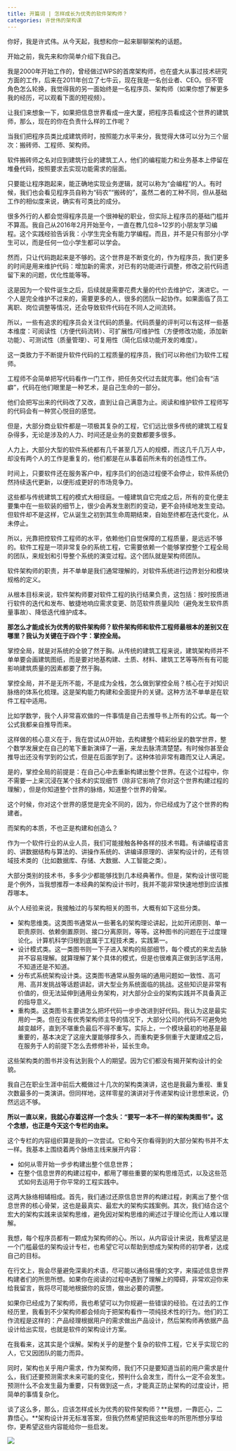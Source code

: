 ```yaml
---
title: 开篇词 | 怎样成长为优秀的软件架构师？
categories: 许世伟的架构课
---
```

你好，我是许式伟。从今天起，我想和你一起来聊聊架构的话题。

开始之前，我先来和你简单介绍下我自己。

我是2000年开始工作的，曾经做过WPS的首席架构师，也在盛大从事过技术研究方面的工作，后来在2011年创立了七牛云，现在我是一名创业者、CEO。但不管角色怎么轮换，我觉得我的另一面始终是一名程序员、架构师（如果你想了解更多我的经历，可以观看下面的短视频）。

让我们来想象一下，如果把信息世界看成一座大厦，把程序员看成这个世界的建筑师，那么，现在的你在负责什么样的工作呢？

当我们把程序员类比成建筑师时，按照能力水平来分，我觉得大体可以分为三个层次：搬砖师、工程师、架构师。

软件搬砖师之名对应到建筑行业的建筑工人，他们的编程能力和业务基本上停留在堆叠代码，按照要求去实现功能需求的层面。

只要能让程序跑起来，能正确地实现业务逻辑，就可以称为“会编程”的人。有时候，我们也会看见程序员自称为“码农”“搬砖的”，虽然二者的工种不同，但从基础工作的相似度来说，确实有可类比的成分。

很多外行的人都会觉得程序员是一个很神秘的职业，但实际上程序员的基础门槛并不算高。我自己从2016年2月开始至今，一直在教几位8~12岁的小朋友学习编程。这个实践经验告诉我：小学生完全有能力学编程。而且，并不是只有部分小学生可以，而是任何一位小学生都可以学会。

然而，只让代码跑起来是不够的。这个世界是不断变化的，作为程序员，我们更多的时间是用来维护代码：增加新的需求，对已有的功能进行调整，修改之前代码遗留下来的问题，优化性能等等。

这是因为一个软件诞生之后，后续就是需要花费大量的代价去维护它，演进它。一个人是完全维护不过来的，需要更多的人，很多的团队一起协作。如果面临了员工离职、岗位调整等情况，还会导致软件代码在不同人之间流转。

所以，一些有追求的程序员会关注代码的质量。代码质量的评判可以有这样一些基本维度：可阅读性（方便代码流转）、可扩展性/可维护性（方便修改功能，添加新功能）、可测试性（质量管理）、可复用性（简化后续功能开发的难度）。

这一类致力于不断提升软件代码的工程质量的程序员，我们可以称他们为软件工程师。

工程师不会简单把写代码看作一门工作，把任务交代过去就完事。他们会有“洁癖”，代码在他们眼里是一种艺术，是自己生命的一部分。

他们会把写出来的代码改了又改，直到让自己满意为止。阅读和维护软件工程师写的代码会有一种赏心悦目的感觉。

但是，大部分商业软件都是一项极其复杂的工程，它们远比很多传统的建筑工程复杂得多，无论是涉及的人力、时间还是业务的变数都要多很多。

人力上，大部分大型的软件系统都有几千甚至几万人的规模，而这几千几万人中，却没有两个人的工作是重复的，他们都是在从事着前所未有的创造性工作。

时间上，只要软件还在服务客户中，程序员们的创造过程便不会停止，软件系统仍然持续迭代更新，以便形成更好的市场竞争力。

这些都与传统建筑工程的模式大相径庭。一幢建筑自它完成之后，所有的变化便主要集中在一些软装的细节上，很少会再发生剧烈的变动，更不会持续地发生变动。但软件却不是这样，它从诞生之初到其生命周期结束，自始至终都在迭代变化，从未停止。

所以，光靠把控软件工程师的水平，依赖他们自觉保障的工程质量，是远远不够的。软件工程是一项非常复杂的系统工程，它需要依赖一个能够掌控整个工程全局的团队，来规划和引导整个系统的演变过程。这个团队就是架构师团队。

软件架构师的职责，并不单单是我们通常理解的，对软件系统进行边界划分和模块规格的定义。

从根本目标来说，软件架构师要对软件工程的执行结果负责，这包括：按时按质进行软件的迭代和发布、敏捷地响应需求变更、防范软件质量风险（避免发生软件质量事故）、降低迭代维护成本。

**那怎么才能成长为优秀的软件架构师？软件架构师和软件工程师最根本的差别又在哪里？我认为关键在于四个字：掌控全局。**

掌控全局，就是对系统的全貌了然于胸。从传统的建筑工程来说，建筑架构师并不单单要会画建筑图纸，而是要对地基构建、土质、材料、建筑工艺等等所有有可能影响建筑质量的因素都要了然于胸。

掌控全局，并不是无所不能，不是成为全栈，怎么做到掌控全局？核心在于对知识脉络的体系化梳理。这是架构能力构建和全面提升的关键。这种方法不单单是在软件工程中适用。

比如学数学，我个人非常喜欢做的一件事情是自己去推导书上所有的公式。每一个公式我都亲自推导而来。

这样做的核心意义在于，我在尝试从0开始，去构建整个精彩纷呈的数学世界，整个数学发展史在自己的笔下重新演绎了一遍，来龙去脉清清楚楚。有时候你甚至会推导出还没有学到的公式，但是在后面学到了。这种体验非常有趣而又让人满足。

是的，掌控全局的前提是：在自己心中去重新构建出整个世界。在这个过程中，你不需要一上来沉浸在某个技术的实现细节（除非它影响了你对这个世界构建过程的理解），但是你知道整个世界的脉络，知道整个世界的骨架。

这个时候，你对这个世界的感觉是完全不同的，因为，你已经成为了这个世界的构建者。

而架构的本质，不也正是构建和创造么？

作为一个软件行业的从业人员，我们可能接触各种各样的技术书籍。有讲编程语言的、讲数据结构与算法的、讲操作系统的、讲编译原理的、讲架构设计的，还有领域技术类的（比如数据库、存储、大数据、人工智能之类）。

大部分类别的技术书，多多少少都能够找到几本经典著作。但是，架构设计很可能是个例外，当我想推荐一本经典的架构设计书时，我并不能非常快速地想到应该推荐哪本。

从个人经验来说，我接触过的与架构相关的图书，大概有如下这些分类。

- 架构思维类。这类图书通常从一些著名的架构理论讲起，比如开闭原则、单一职责原则、依赖倒置原则、接口分离原则，等等。这种图书的问题在于过度理论化。计算机科学归根到底属于工程技术类，实践第一。
- 设计模式类。这一类图书则一下子进入架构的局部细节，每个模式的来龙去脉并不容易理解。就算理解了某个具体的模式，但是也很难真正做到活学活用，不知道还是不知道。
- 分布式系统架构设计类。这类图书通常从服务端的通用问题如一致性、高可用、高并发挑战等话题讲起，讲大型业务系统面临的挑战。这些知识是非常有价值的，但无法延伸到通用业务架构，对大部分企业的架构实践并不具备真正的指导意义。
- 重构类。这类图书主要讲怎么把坏代码一步步改进到好代码。我认为这是最实用的一类。但在没有优秀架构师主导的情况下，大部分公司的代码不可避免地越变越坏，直到不堪重负最后不得不重写。实际上，一个模块最初的地基是最重要的，基本决定了这座大厦能够撑多久，而重构更多侧重于大厦建成之后，在服务于人的前提下怎么去修修补补，延长生命。

这些架构类的图书并没有达到我个人的期望。因为它们都没有揭开架构设计的全貌。

我自己在职业生涯中前后大概做过十几次的架构类演讲，这也是我最为重视、重复次数最多的一类演讲。但同样地，这样零星的演讲对于传递架构设计思想来说，仍然远远不够。

**所以一直以来，我就心存着这样一个念头：“要写一本不一样的架构类图书”。这个念想，也正是今天这个专栏的由来。**

这个专栏的内容组织算是我的一次尝试。它和今天你看得到的大部分架构书并不太一样。我基本上围绕着两个脉络主线来展开内容：

- 如何从零开始一步步构建出整个信息世界；
- 在整个信息世界的构建过程中，都用了哪些重要的架构思维范式，以及这些范式如何去运用于你平常的工程实践中。

这两大脉络相辅相成。首先，我们通过还原信息世界的构建过程，剥离出了整个信息世界的核心骨架，这也是最真实、最宏大的架构实践案例。其次，我们结合这个宏大的架构实践来谈架构思维，避免因对架构思维的阐述过于理论化而让人难以理解。

我想，每个程序员都有一颗成为架构师的心。所以，从内容设计来说，我希望这是一个门槛最低的架构设计专栏，也希望它可以帮助到想成为架构师的初学者，达成自己的目标。

在行文上，我会尽量避免深奥的术语，尽可能以通俗易懂的文字，来描述信息世界构建者们的所思所想。如果你在阅读的过程中遇到了理解上的障碍，非常欢迎你来给我留言，我将尽可能地根据你的反馈，做出必要的调整。

如果你已经成为了架构师，我也希望可以为你规避一些错误的经验。在过去的工作经历里，我看到不少架构师都会倾向于把架构看作一项纯技术性的行为。他们的工作流程是这样的：产品经理根据用户的需求做出产品设计，然后架构师再依据产品设计给出实现，也就是软件的架构设计方案。

在我看来，这其实是个误解。架构关乎的是整个复杂的软件工程，它关乎实现它的人，它又因团队的能力而异。

同时，架构也关乎用户需求，作为架构师，我们不只是要知道当前的用户需求是什么，我们还要预测需求未来可能的变化，预判什么会发生，而什么一定不会发生。预测什么不会发生最为重要，只有做到这一点，才能真正防止架构的过度设计，把简单的事情复杂化。

谈了这么多，那么，应该怎样成长为优秀的软件架构师？**我想，一靠匠心，二靠悟心。**架构设计并无标准答案，但我仍然希望把我这些年的所思所想分享给你，更希望这些内容能给你一些启发。

![](https://static001.geekbang.org/resource/image/43/00/43231f3789095eb4cdb38e67ff3d7900.jpg)